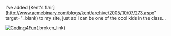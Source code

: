 I've added [Kent's flair](http://www.acmebinary.com/blogs/kent/archive/2005/10/07/273.aspx" target="_blank) to my site, just so I can be one of the cool kids in the class...

[<img alt="Coding4Fun" src="http://msdn.microsoft.com/coding4fun/flairmaker.ashx?style=2" border="0" />](http://msdn.microsoft.com/coding4fun/){.broken_link}